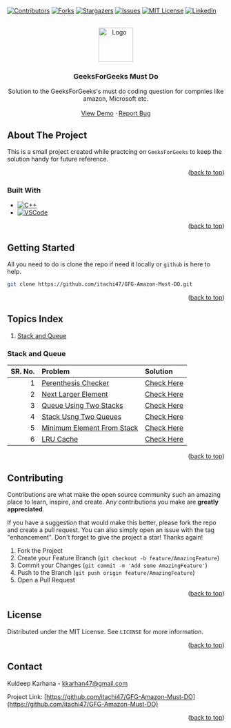 <!-- To back to the top -->

<a name="readme-top"></a>

<!-- PROJECT SHIELDS -->

[![Contributors][contributors-shield]][contributors-url]
[![Forks][forks-shield]][forks-url]
[![Stargazers][stars-shield]][stars-url]
[![Issues][issues-shield]][issues-url]
[![MIT License][license-shield]][license-url]
[![LinkedIn][linkedin-shield]][linkedin-url]

<!-- PROJECT LOGO -->
<br />
<div align="center">
  <a href="https://github.com/itachi47/GFG-Amazon-Must-DO">
    <img src="https://media.geeksforgeeks.org/gfg-gg-logo.svg" alt="Logo" width="80" height="80">
  </a>

<h3 align="center">GeeksForGeeks Must Do</h3>

  <p align="center">
    Solution to the GeeksForGeeks's must do coding question for compnies like amazon, Microsoft etc.
    <br />
    <br />
    <a href="https://github.com/itachi47/GFG-Amazon-Must-DO">View Demo</a>
    ·
    <a href="https://github.com/itachi47/GFG-Amazon-Must-DO/issues">Report Bug</a>

  </p>
</div>

<!-- ABOUT THE PROJECT -->

## About The Project

This is a small project created while practcing on `GeeksForGeeks` to keep the solution handy for future reference.

<p align="right">(<a href="#readme-top">back to top</a>)</p>

### Built With

- [![C++][cpp-shield]][cpp-url]
- [![VSCode][vscode-shield]][vscode-url]

<p align="right">(<a href="#readme-top">back to top</a>)</p>

<!-- GETTING STARTED -->

## Getting Started

All you need to do is clone the repo if need it locally or `github` is here to help.

```sh
git clone https://github.com/itachi47/GFG-Amazon-Must-DO.git
```

<p align="right">(<a href="#readme-top">back to top</a>)</p>

## Topics Index

1. [Stack and Queue](#stack-and-queue)

### Stack and Queue

| SR. No. | Problem                                                  | Solution                                         |
| ------: | :------------------------------------------------------- | :----------------------------------------------- |
|       1 | [Perenthesis Checker][parenthesis_checker]               | [Check Here][parenthesis_checker_sol_cpp]        |
|       2 | [Next Larger Element][next_largest_element]              | [Check Here][next_largest_element_sol_cpp]       |
|       3 | [Queue Using Two Stacks][queue_using_two_stacks]         | [Check Here][queue_using_two_stacks_sol_cpp]     |
|       4 | [Stack Usng Two Queues][stack_using_two_queues]          | [Check Here][stack_using_two_queues_sol_cpp]     |
|       5 | [Minimum Element From Stack][minimum_element_from_stack] | [Check Here][minimum_element_from_stack_sol_cpp] |
|       6 | [LRU Cache][lru_cache]                                   | [Check Here][lru_cache_sol_cpp]                  |

<p align="right">(<a href="#readme-top">back to top</a>)</p>
<!-- CONTRIBUTING -->

## Contributing

Contributions are what make the open source community such an amazing place to learn, inspire, and create. Any contributions you make are **greatly appreciated**.

If you have a suggestion that would make this better, please fork the repo and create a pull request. You can also simply open an issue with the tag "enhancement".
Don't forget to give the project a star! Thanks again!

1. Fork the Project
2. Create your Feature Branch (`git checkout -b feature/AmazingFeature`)
3. Commit your Changes (`git commit -m 'Add some AmazingFeature'`)
4. Push to the Branch (`git push origin feature/AmazingFeature`)
5. Open a Pull Request

<p align="right">(<a href="#readme-top">back to top</a>)</p>

<!-- LICENSE -->

## License

Distributed under the MIT License. See `LICENSE` for more information.

<p align="right">(<a href="#readme-top">back to top</a>)</p>

<!-- CONTACT -->

## Contact

Kuldeep Karhana - kkarhan47@gmail.com

Project Link: [https://github.com/itachi47/GFG-Amazon-Must-DO](https://github.com/itachi47/GFG-Amazon-Must-DO)

<p align="right">(<a href="#readme-top">back to top</a>)</p>

<!-- MARKDOWN LINKS & IMAGES -->
<!-- https://www.markdownguide.org/basic-syntax/#reference-style-links -->

[contributors-shield]: https://img.shields.io/github/contributors/itachi47/GFG-Amazon-Must-DO.svg?style=for-the-badge
[contributors-url]: https://github.com/itachi47/GFG-Amazon-Must-DO/graphs/contributors
[forks-shield]: https://img.shields.io/github/forks/itachi47/GFG-Amazon-Must-DO.svg?style=for-the-badge
[forks-url]: https://github.com/itachi47/GFG-Amazon-Must-DO/network/members
[stars-shield]: https://img.shields.io/github/stars/itachi47/GFG-Amazon-Must-DO.svg?style=for-the-badge
[stars-url]: https://github.com/itachi47/GFG-Amazon-Must-DO/stargazers
[issues-shield]: https://img.shields.io/github/issues/itachi47/GFG-Amazon-Must-DO.svg?style=for-the-badge
[issues-url]: https://github.com/itachi47/GFG-Amazon-Must-DO/issues
[license-shield]: https://img.shields.io/github/license/itachi47/GFG-Amazon-Must-DO.svg?style=for-the-badge
[license-url]: https://github.com/itachi47/GFG-Amazon-Must-DO/blob/master/LICENSE.txt
[linkedin-shield]: https://img.shields.io/badge/-LinkedIn-black.svg?style=for-the-badge&logo=linkedin&colorB=555
[linkedin-url]: https://www.linkedin.com/in/kuldeep-singh-karhana-80835119a/
[cpp-shield]: https://img.shields.io/badge/c++-%2300599C.svg?style=for-the-badge&logo=c%2B%2B&logoColor=white
[cpp-url]: https://en.cppreference.com/w/
[vscode-shield]: https://img.shields.io/badge/Visual%20Studio%20Code-0078d7.svg?style=for-the-badge&logo=visual-studio-code&logoColor=white
[vscode-url]: https://code.visualstudio.com/

<!-- Question links -->
<!-- stack and queue -->

[parenthesis_checker]: https://practice.geeksforgeeks.org/problems/parenthesis-checker2744/1
[next_largest_element]: https://practice.geeksforgeeks.org/problems/next-larger-element-1587115620/1
[queue_using_two_stacks]: https://practice.geeksforgeeks.org/problems/queue-using-two-stacks/1
[stack_using_two_queues]: https://practice.geeksforgeeks.org/problems/stack-using-two-queues/1
[minimum_element_from_stack]: https://practice.geeksforgeeks.org/problems/get-minimum-element-from-stack/1
[lru_cache]: https://practice.geeksforgeeks.org/problems/lru-cache/1

<!-- Solution links -->
<!-- stack and queue -->

[parenthesis_checker_sol_cpp]: https://github.com/itachi47/GFG-Amazon-Must-DO/blob/main/CPP/StackAndQueue/ParenthesisChecker.cpp
[next_largest_element_sol_cpp]: https://github.com/itachi47/GFG-Amazon-Must-DO/blob/main/CPP/StackAndQueue/NextGreaterElement.cpp
[queue_using_two_stacks_sol_cpp]: https://github.com/itachi47/GFG-Amazon-Must-DO/blob/main/CPP/StackAndQueue/QueUsingTwoStacks.cpp
[stack_using_two_queues_sol_cpp]: https://github.com/itachi47/GFG-Amazon-Must-DO/blob/main/CPP/StackAndQueue/StackUsingTwoQue.cpp
[minimum_element_from_stack_sol_cpp]: https://github.com/itachi47/GFG-Amazon-Must-DO/blob/main/CPP/StackAndQueue/MinimumElementFromStack.cpp
[lru_cache_sol_cpp]: https://github.com/itachi47/GFG-Amazon-Must-DO/blob/main/CPP/StackAndQueue/LRUCache.cpp
